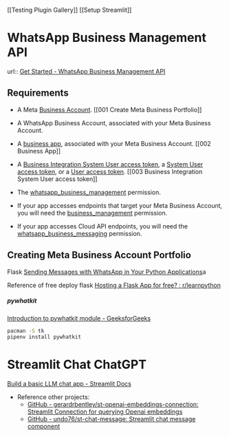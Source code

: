 [[Testing Plugin Gallery]]
[[Setup Streamlit]]

# WhatsApp Business Management API
url:: [Get Started - WhatsApp Business Management API](https://developers.facebook.com/docs/whatsapp/business-management-api/get-started/)

## Requirements
- A Meta [Business Account](https://business.facebook.com/). 
  [[001 Create Meta Business Portfolio]]
  
- A WhatsApp Business Account, associated with your Meta Business Account.
- A [business app](https://developers.facebook.com/docs/development/create-an-app/app-dashboard/app-types#business), associated with your Meta Business Account.
  [[002 Business App]]
  
- A [Business Integration System User access token](https://developers.facebook.com/docs/whatsapp/business-management-api/get-started/#business-integration-system-user-access-tokens), a [System User access token](https://developers.facebook.com/docs/whatsapp/business-management-api/get-started/#system-user-access-tokens), or a [User access token](https://developers.facebook.com/docs/whatsapp/business-management-api/get-started/#user-access-tokens).
  [[003 Business Integration System User access token]]
  
- The [whatsapp_business_management](https://developers.facebook.com/docs/permissions#w) permission.
- If your app accesses endpoints that target your Meta Business Account, you will need the [business_management](https://developers.facebook.com/docs/permissions/reference/business_management) permission.
- If your app accesses Cloud API endpoints, you will need the [whatsapp_business_messaging](https://developers.facebook.com/docs/permissions#w) permission.

## Creating Meta Business Account Portfolio


Flask
[Sending Messages with WhatsApp in Your Python Applications](https://developers.facebook.com/blog/post/2022/10/24/sending-messages-with-whatsapp-in-your-python-applications/)a

Reference of free deploy flask
[Hosting a Flask App for free? : r/learnpython](https://www.reddit.com/r/learnpython/comments/13x8rbg/hosting_a_flask_app_for_free/)



##### pywhatkit
[Introduction to pywhatkit module - GeeksforGeeks](https://www.geeksforgeeks.org/introduction-to-pywhatkit-module/)

```sh
pacman -S tk
pipenv install pywhatkit
```


# Streamlit Chat ChatGPT
[Build a basic LLM chat app - Streamlit Docs](https://docs.streamlit.io/develop/tutorials/llms/build-conversational-apps)
- Reference other projects:
	- [GitHub - gerardrbentley/st-openai-embeddings-connection: Streamlit Connection for querying Openai embeddings](https://github.com/gerardrbentley/st-openai-embeddings-connection)
	- [GitHub - undo76/st-chat-message: Streamlit chat message component](https://github.com/undo76/st-chat-message)